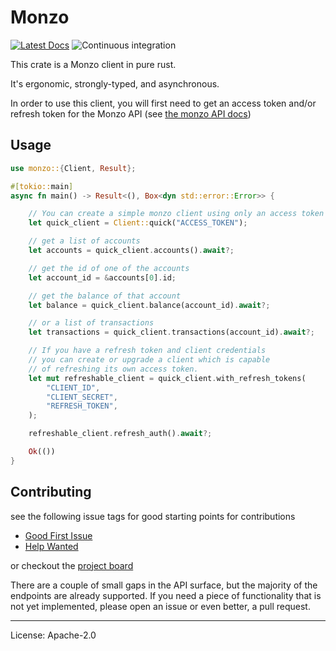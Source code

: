 
# Monzo

[![Latest Docs](https://docs.rs/monzo-lib/badge.svg)](https://docs.rs/monzo-lib/)
![Continuous integration](https://github.com/danieleades/monzo-lib/workflows/Continuous%20integration/badge.svg)

This crate is a Monzo client in pure rust.

It's ergonomic, strongly-typed, and asynchronous.

In order to use this client, you will first need to get an access token and/or refresh token for the Monzo API (see [the monzo API docs](https://docs.monzo.com/))

## Usage
```rust
use monzo::{Client, Result};

#[tokio::main]
async fn main() -> Result<(), Box<dyn std::error::Error>> {

    // You can create a simple monzo client using only an access token
    let quick_client = Client::quick("ACCESS_TOKEN");

    // get a list of accounts
    let accounts = quick_client.accounts().await?;

    // get the id of one of the accounts
    let account_id = &accounts[0].id;

    // get the balance of that account
    let balance = quick_client.balance(account_id).await?;

    // or a list of transactions
    let transactions = quick_client.transactions(account_id).await?;

    // If you have a refresh token and client credentials
    // you can create or upgrade a client which is capable
    // of refreshing its own access token.
    let mut refreshable_client = quick_client.with_refresh_tokens(
        "CLIENT_ID",
        "CLIENT_SECRET",
        "REFRESH_TOKEN",
    );

    refreshable_client.refresh_auth().await?;

    Ok(())
}
```

## Contributing

see the following issue tags for good starting points for contributions
 - [Good First Issue](https://github.com/danieleades/monzo-lib/labels/good%20first%20issue)
 - [Help Wanted](https://github.com/danieleades/monzo-lib/labels/help%20wanted)

 or checkout the [project board](https://github.com/danieleades/monzo-lib/projects)

There are a couple of small gaps in the API surface, but the majority of the endpoints are already supported. If you need a piece of
functionality that is not yet implemented, please open an issue or even
better, a pull request.

---

License: Apache-2.0
